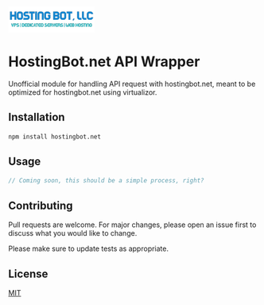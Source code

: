 [![HostingBot Logo](https://github.com/Romvnly-Gaming/hostingbot.net/blob/main/hostingbot.png)](https://clients.hostingbot.net/aff.php?aff=8)
# HostingBot.net API Wrapper
Unofficial module for handling API request with hostingbot.net, meant to be optimized for hostingbot.net using virtualizor.

## Installation

```bash
npm install hostingbot.net
```

## Usage

```js
// Coming soon, this should be a simple process, right?
```

## Contributing
Pull requests are welcome. For major changes, please open an issue first to discuss what you would like to change.

Please make sure to update tests as appropriate.

## License
[MIT](https://choosealicense.com/licenses/mit/)